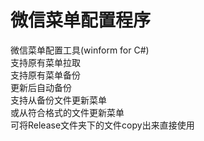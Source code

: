 # 微信菜单配置程序
微信菜单配置工具(winform for C#)<br>
支持原有菜单拉取<br>
支持原有菜单备份<br>
更新后自动备份<br>
支持从备份文件更新菜单<br>
或从符合格式的文件更新菜单<br>
可将Release文件夹下的文件copy出来直接使用<br>
